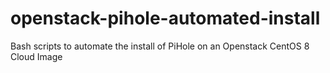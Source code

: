 # openstack-pihole-automated-install
Bash scripts to automate the install of PiHole on an Openstack CentOS 8 Cloud Image
